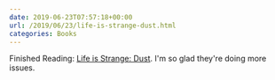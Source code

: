 ```yaml
---
date: 2019-06-23T07:57:18+00:00
url: /2019/06/23/life-is-strange-dust.html
categories: Books
---
```

Finished Reading: [Life is Strange: Dust](https://life-is-strange.fandom.com/wiki/Life_is_Strange_(Comic_Series)). I'm so glad they're doing more issues.


